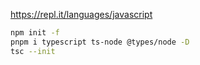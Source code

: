 https://repl.it/languages/javascript

```bash
npm init -f
pnpm i typescript ts-node @types/node -D
tsc --init
```
